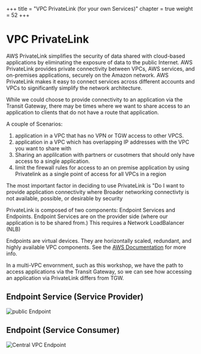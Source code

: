 +++
title = "VPC PrivateLink (for your own Services)"
chapter = true
weight = 52
+++

# VPC PrivateLink

AWS PrivateLink simplifies the security of data shared with cloud-based applications by eliminating the exposure of data to the public Internet. AWS PrivateLink provides private connectivity between VPCs, AWS services, and on-premises applications, securely on the Amazon network. AWS PrivateLink makes it easy to connect services across different accounts and VPCs to significantly simplify the network architecture.

While we could choose to provide connectivity to an application via the Transit Gateway, there may be times where we want to share access to an application to clients that do not have a route that application. 

A couple of Scenarios:
1. application in a VPC that has no VPN or TGW access to other VPCS.
1. application in a VPC which has overlapping IP addresses with the VPC you want to share with
1. Sharing an applilcation with partners or cusotmers that should only have access to a single application.
1. limit the firewall rules for access to an on premise application by using Privatelink as a single point of access for all VPCs in a region

The most important factor in deciding to use PrivateLink is "Do I want to provide application connectivity where Broader networking connectivty is not available, possible, or desirable by security

PrivateLink is composed of two components: Endpoint Services and Endpoints. Endpoint Services are on the provider side (where our application is to be shared from.) This requires a Network LoadBalancer (NLB)


Endpoints are virtual devices. They are horizontally scaled, redundant, and highly available VPC components. See the [AWS Documentation](https://docs.aws.amazon.com/vpc/latest/userguide/vpc-endpoints.html "external link") for more info.

In a multi-VPC envornment, such as this workshop, we have the path to access applications via the Transit Gateway, so we can see how accessing an application via PrivateLink differs from TGW.

## Endpoint Service (Service Provider)

![public Endpoint](../images/pl-createService.png)

## Endpoint (Service Consumer)

![Central VPC Endpoint](../images/pl-createEndpoint.png)
